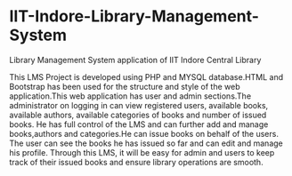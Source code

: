 # IIT-Indore-Library-Management-System
Library Management System application of IIT Indore Central Library

This LMS Project is developed using PHP and MYSQL database.HTML and Bootstrap has been used for the structure and style of the web application.This web application has user and admin sections.The administrator on logging in can view registered users, available books, available authors, available categories of books and number of issued books. He has full control of the LMS and can further add and manage books,authors and categories.He can issue books on behalf of the users.
    The user can see the books he has issued so far and can edit and manage his profile. Through this LMS, it will be easy for admin and users to keep track of their issued books and ensure library operations are smooth.
